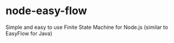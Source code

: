 # node-easy-flow
Simple and easy to use Finite State Machine for Node.js (similar to EasyFlow for Java)
